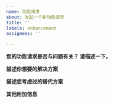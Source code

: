```yaml
---
name: 功能请求
about: 发起一个新功能请求
title: ''
labels: enhancement
assignees: ''

---
```


**您的功能请求是否与问题有关？ 请描述一下。**
<!-- 简明扼要地描述问题所在。 -->

**描述你想要的解决方案**
<!-- 欢迎提供脑洞 -->

**描述您考虑过的替代方案**
<!-- 如果有参考链接，请在此附上 -->

**其他附加信息**
<!-- 您可以添加屏幕截图等信息 -->
